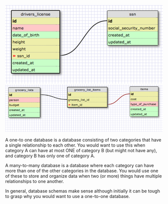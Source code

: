 ![alt text](imgs/one-to-one.png "One to One")
![alt text](imgs/many-to-many.png "Many to Many")

A one-to one database is a database consisting of two categories that have
a single relationship to each other. You would want to use this when category A
can have at most ONE of category B (but might not have any), and category B has
only one of category A.

A many-to-many database is a database where each category can have more than one
of the other categories in the database. You would use one of these to store and organize
data when two (or more) things have multiple relationships to one another.

In general, database schemas make sense although initially it can be tough to grasp
why you would want to use a one-to-one database.